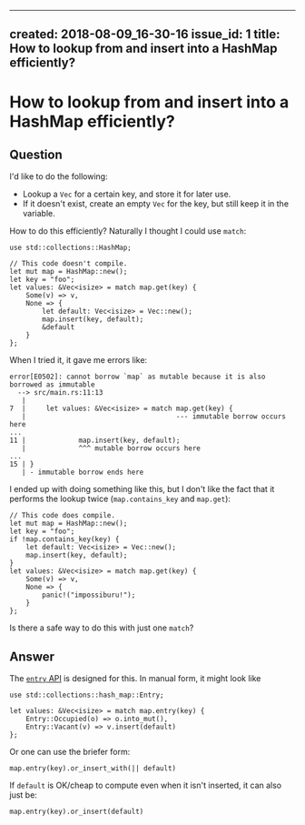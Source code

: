 
---
created: 2018-08-09_16-30-16
issue_id: 1
title: How to lookup from and insert into a HashMap efficiently?
---


# How to lookup from and insert into a HashMap efficiently?

## Question
      
I'd like to do the following:

*   Lookup a `Vec` for a certain key, and store it for later use.
*   If it doesn't exist, create an empty `Vec` for the key, but still keep it in the variable.

How to do this efficiently? Naturally I thought I could use `match`:

    use std::collections::HashMap;
    
    // This code doesn't compile.
    let mut map = HashMap::new();
    let key = "foo";
    let values: &Vec<isize> = match map.get(key) {
        Some(v) => v,
        None => {
            let default: Vec<isize> = Vec::new();
            map.insert(key, default);
            &default
        }
    };
    

When I tried it, it gave me errors like:

    error[E0502]: cannot borrow `map` as mutable because it is also borrowed as immutable
      --> src/main.rs:11:13
       |
    7  |     let values: &Vec<isize> = match map.get(key) {
       |                                     --- immutable borrow occurs here
    ...
    11 |             map.insert(key, default);
       |             ^^^ mutable borrow occurs here
    ...
    15 | }
       | - immutable borrow ends here
    

I ended up with doing something like this, but I don't like the fact that it performs the lookup twice (`map.contains_key` and `map.get`):

    // This code does compile.
    let mut map = HashMap::new();
    let key = "foo";
    if !map.contains_key(key) {
        let default: Vec<isize> = Vec::new();
        map.insert(key, default);
    }
    let values: &Vec<isize> = match map.get(key) {
        Some(v) => v,
        None => {
            panic!("impossiburu!");
        }
    };
    

Is there a safe way to do this with just one `match`?
## Answer
      
The [`entry` API](http://doc.rust-lang.org/nightly/std/collections/struct.HashMap.html#method.entry) is designed for this. In manual form, it might look like

    use std::collections::hash_map::Entry;
    
    let values: &Vec<isize> = match map.entry(key) {
        Entry::Occupied(o) => o.into_mut(),
        Entry::Vacant(v) => v.insert(default)
    };
    

Or one can use the briefer form:

    map.entry(key).or_insert_with(|| default)
    

If `default` is OK/cheap to compute even when it isn't inserted, it can also just be:

    map.entry(key).or_insert(default)
    
